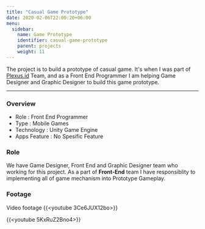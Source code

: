 ```yaml
---
title: "Casual Game Prototype"
date: 2020-02-06T22:00:20+06:00
menu:
  sidebar:
    name: Game Prototype
    identifier: casual-game-prototype
    parent: projects
    weight: 11
---
```


The project is to build a prototype of casual game. It's when I was part of [Plexus.id](http://plexus.id) Team, and
as a Front End Programmer I am helping Game Designer and Graphic Designer to build this game prototype. 

---
### Overview
- Role : Front End Programmer
- Type : Mobile Games 
- Technology : Unity Game Engine
- Apps Feature : No Spesific Feature

### Role
We have Game Designer, Front End and Graphic Designer team who working for this project. 
As a part of **Front-End** team I have responsiblity to implementing all of game mechanism into Prototype Gameplay.

### Footage
Video footage
{{<youtube 3Ce6JUX12bo>}}

{{<youtube 5KxRuZ2Bno4>}}

